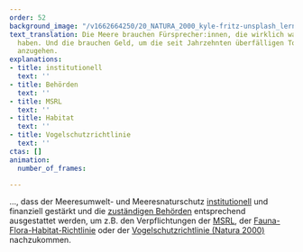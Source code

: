 ```yaml
---
order: 52
background_image: "/v1662664250/20_NATURA_2000_kyle-fritz-unsplash_lern2r_bgz3ot.jpg"
text_translation: Die Meere brauchen Fürsprecher:innen, die wirklich was zu sagen
  haben. Und die brauchen Geld, um die seit Jahrzehnten überfälligen To-Dos endlich
  anzugehen.
explanations:
- title: institutionell
  text: ''
- title: Behörden
  text: ''
- title: MSRL
  text: ''
- title: Habitat
  text: ''
- title: Vogelschutzrichtlinie
  text: ''
ctas: []
animation:
  number_of_frames: 

---
```

…, dass der Meeresumwelt- und Meeresnaturschutz [institutionell](# "institutionell") und finanziell gestärkt und die [zuständigen Behörden](# "Behörden") entsprechend ausgestattet werden, um z.B. den Verpflichtungen der [MSRL](# "MSRL"), der [Fauna-Flora-Habitat-Richtlinie](# "Habitat") oder der [Vogelschutzrichtlinie (Natura 2000)](# "Vogelschutzrichtlinie") nachzukommen.